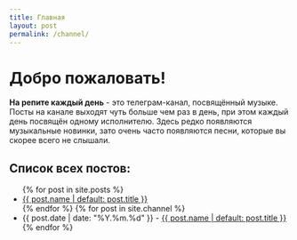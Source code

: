 ```yaml
---
title: Главная
layout: post
permalink: /channel/
---
```


# Добро пожаловать!

__На репите каждый день__ - это телеграм-канал, посвящённый музыке.
Посты на канале выходят чуть больше чем раз в день, при этом каждый день посвящён одному исполнителю.
Здесь редко появляются музыкальные новинки, зато очень часто появляются песни, которые вы скорее всего не слышали.

## Список всех постов:

<ul>
{% for post in site.posts %}
    <li><a href="{{ post.url | remove: 'index.html' }}" class="draft">{{ post.name | default: post.title }}</a></li>
{% endfor %}
{% for post in site.channel %}
    <li>{{ post.date | date: "%Y.%m.%d" }} - <a href="{{ post.url | remove: 'index.html' }}">{{ post.name | default: post.title }}</a></li>
{% endfor %}
</ul>